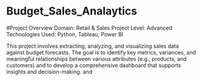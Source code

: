 # Budget_Sales_Analaytics
#Project Overview
Domain: Retail & Sales
Project Level: Advanced
Technologies Used: Python, Tableau, Power BI

This project involves extracting, analyzing, and visualizing sales data against budget forecasts. The goal is to identify key metrics, variances, and meaningful relationships between various attributes (e.g., products, and customers) and to develop a comprehensive dashboard that supports insights and decision-making.
and
